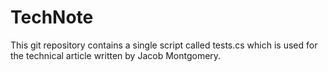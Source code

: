 # TechNote

This git repository contains a single script called tests.cs which is used for the technical article written by Jacob Montgomery.
